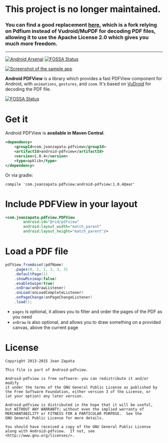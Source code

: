 # This project is no longer maintained.
### You can find a good replacement [here](https://github.com/barteksc/AndroidPdfViewer), which is a fork relying on Pdfium instead of Vudroid/MuPDF for decoding PDF files, allowing it to use the Apache License 2.0 which gives you much more freedom.

----------------------

[![Android Arsenal](https://img.shields.io/badge/Android%20Arsenal-android--pdfview-brightgreen.svg?style=flat)](https://android-arsenal.com/details/1/1332)
[![FOSSA Status](https://app.fossa.com/api/projects/git%2Bgithub.com%2Frlfagan%2Fandroid-pdfview.svg?type=shield)](https://app.fossa.com/projects/git%2Bgithub.com%2Frlfagan%2Fandroid-pdfview?ref=badge_shield)

[![Screenshot of the sample app](https://raw.github.com/JoanZapata/android-pdfview/master/device.png)](https://play.google.com/store/apps/details?id=com.joanzapata.pdfview.sample)

**Android PDFView** is a library which provides a fast PDFView component for Android, with ```animations```, ```gestures```, and ```zoom```. It's based on [VuDroid](https://code.google.com/p/vudroid/) for decoding the PDF file.


[![FOSSA Status](https://app.fossa.com/api/projects/git%2Bgithub.com%2Frlfagan%2Fandroid-pdfview.svg?type=large)](https://app.fossa.com/projects/git%2Bgithub.com%2Frlfagan%2Fandroid-pdfview?ref=badge_large)

# Get it

Android PDFView is **available in Maven Central**.

```xml
<dependency>
	<groupId>com.joanzapata.pdfview</groupId>
	<artifactId>android-pdfview</artifactId>
	<version>1.0.4</version>
	<type>apklib</type>
</dependency>
```

Or via gradle:

```
compile 'com.joanzapata.pdfview:android-pdfview:1.0.4@aar'
```

# Include PDFView in your layout

```xml
<com.joanzapata.pdfview.PDFView
        android:id="@+id/pdfview"
        android:layout_width="match_parent"
        android:layout_height="match_parent"/>
```

# Load a PDF file

```java
pdfView.fromAsset(pdfName)
    .pages(0, 2, 1, 3, 3, 3)
    .defaultPage(1)
    .showMinimap(false)
    .enableSwipe(true)
    .onDraw(onDrawListener)
    .onLoad(onLoadCompleteListener)
    .onPageChange(onPageChangeListener)
    .load();
```

* ```pages``` is optional, it allows you to filter and order the pages of the PDF as you need
* ```onDraw``` is also optional, and allows you to draw something on a provided canvas, above the current page

# License

```
Copyright 2013-2015 Joan Zapata

This file is part of Android-pdfview.

Android-pdfview is free software: you can redistribute it and/or modify
it under the terms of the GNU General Public License as published by
the Free Software Foundation, either version 3 of the License, or
(at your option) any later version.

Android-pdfview is distributed in the hope that it will be useful,
but WITHOUT ANY WARRANTY; without even the implied warranty of
MERCHANTABILITY or FITNESS FOR A PARTICULAR PURPOSE.  See the
GNU General Public License for more details.

You should have received a copy of the GNU General Public License
along with Android-pdfview.  If not, see <http://www.gnu.org/licenses/>.
```